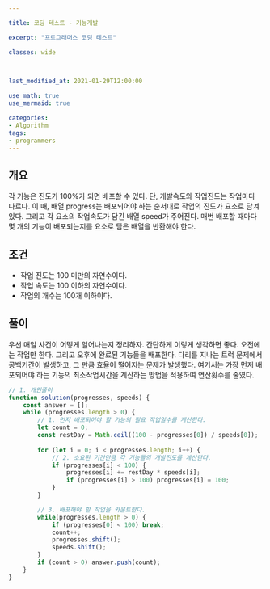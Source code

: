```yaml
---

title: 코딩 테스트 - 기능개발

excerpt: "프로그래머스 코딩 테스트"

classes: wide

  

last_modified_at: 2021-01-29T12:00:00

use_math: true
use_mermaid: true

categories:
- Algorithm
tags:
- programmers
---
```

## 개요
각 기능은 진도가 100%가 되면 배포할 수 있다. 단, 개발속도와 작업진도는 작업마다 다르다. 이 때, 배열 progress는 배포되어야 하는 순서대로 작업의 진도가 요소로 담겨있다. 그리고 각 요소의 작업속도가 담긴 배열 speed가 주어진다. 매번 배포할 때마다 몇 개의 기능이 배포되는지를 요소로 담은 배열을 반환해야 한다.

## 조건
* 작업 진도는 100 미만의 자연수이다.
* 작업 속도는 100 이하의 자연수이다.
* 작업의 개수는 100개 이하이다.

## 풀이
우선 매일 사건이 어떻게 일어나는지 정리하자. 간단하게 이렇게 생각하면 좋다. 오전에는 작업만 한다. 그리고 오후에 완료된 기능들을 배포한다. 다리를 지나는 트럭 문제에서 공백기간이 발생하고, 그 만큼 효율이 떨어지는 문제가 발생했다. 여기서는 가장 먼저 배포되어야 하는 기능의 최소작업시간을 계산하는 방법을 적용하여 연산횟수를 줄였다.

```js
// 1. 개인풀이
function solution(progresses, speeds) {
    const answer = [];
    while (progresses.length > 0) {
        // 1. 먼저 배포되어야 할 기능의 필요 작업일수를 계산한다.
        let count = 0;
        const restDay = Math.ceil((100 - progresses[0]) / speeds[0]);
        
        for (let i = 0; i < progresses.length; i++) {
            // 2. 소요된 기간만큼 각 기능들의 개발진도를 계산한다.
            if (progresses[i] < 100) {
                progresses[i] += restDay * speeds[i];
                if (progresses[i] > 100) progresses[i] = 100;
            }
        }

        // 3. 배포해야 할 작업을 카운트한다.
        while(progresses.length > 0) {
            if (progresses[0] < 100) break;
            count++;
            progresses.shift();
            speeds.shift();
        } 
        if (count > 0) answer.push(count);
    }
}
````